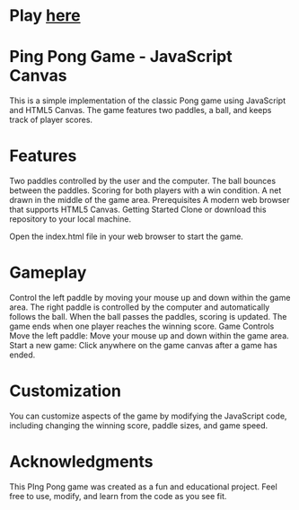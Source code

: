 # Play [here](https://jenniferr326.github.io/classic-arcade/)

# Ping Pong Game - JavaScript Canvas

This is a simple implementation of the classic Pong game using JavaScript and HTML5 Canvas. The game features two paddles, a ball, and keeps track of player scores.


# Features

Two paddles controlled by the user and the computer.
The ball bounces between the paddles.
Scoring for both players with a win condition.
A net drawn in the middle of the game area.
Prerequisites
A modern web browser that supports HTML5 Canvas.
Getting Started
Clone or download this repository to your local machine.

Open the index.html file in your web browser to start the game.

# Gameplay

Control the left paddle by moving your mouse up and down within the game area.
The right paddle is controlled by the computer and automatically follows the ball.
When the ball passes the paddles, scoring is updated.
The game ends when one player reaches the winning score.
Game Controls
Move the left paddle: Move your mouse up and down within the game area.
Start a new game: Click anywhere on the game canvas after a game has ended.

# Customization
You can customize aspects of the game by modifying the JavaScript code, including changing the winning score, paddle sizes, and game speed.

# Acknowledgments

This PIng Pong game was created as a fun and educational project. Feel free to use, modify, and learn from the code as you see fit.






